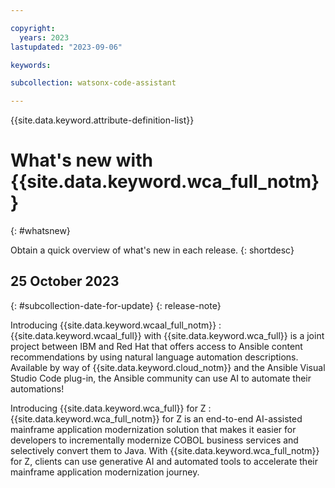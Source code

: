 ```yaml
---

copyright:
  years: 2023
lastupdated: "2023-09-06"

keywords:

subcollection: watsonx-code-assistant

---
```


{{site.data.keyword.attribute-definition-list}}

# What's new with {{site.data.keyword.wca_full_notm}}
{: #whatsnew}

Obtain a quick overview of what's new in each release.
{: shortdesc}

## 25 October 2023
{: #subcollection-date-for-update}
{: release-note}

Introducing {{site.data.keyword.wcaal_full_notm}}
:   {{site.data.keyword.wcaal_full}} with {{site.data.keyword.wca_full}} is a joint project between IBM and Red Hat that offers access to Ansible content recommendations by using natural language automation descriptions. Available by way of {{site.data.keyword.cloud_notm}} and the Ansible Visual Studio Code plug-in, the Ansible community can use AI to automate their automations!

Introducing {{site.data.keyword.wca_full}} for Z
:   {{site.data.keyword.wca_full_notm}} for Z is an end-to-end AI-assisted mainframe application modernization solution that makes it easier for developers to incrementally modernize COBOL business services and selectively convert them to Java. With {{site.data.keyword.wca_full_notm}} for Z, clients can use generative AI and automated tools to accelerate their mainframe application modernization journey.

